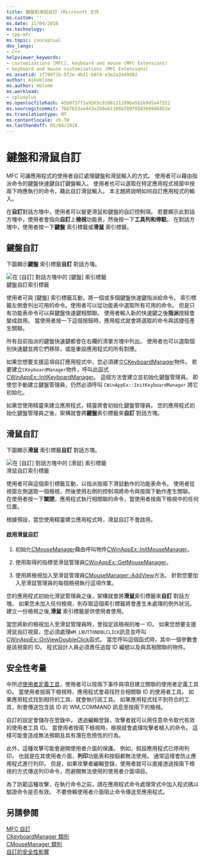 ```yaml
---
title: 鍵盤和滑鼠自訂 |Microsoft 文件
ms.custom: ''
ms.date: 11/04/2016
ms.technology:
- cpp-mfc
ms.topic: conceptual
dev_langs:
- C++
helpviewer_keywords:
- customizations [MFC], keyboard and mouse (MFC Extensions)
- keyboard and mouse customizations (MFC Extensions)
ms.assetid: 1f789f1b-5f2e-4b11-b974-e3e2a2e49d82
author: mikeblome
ms.author: mblome
ms.workload:
- cplusplus
ms.openlocfilehash: 45b073ff2a9565c9106111299ba5b1b9d5a47351
ms.sourcegitcommit: 76b7653ae443a2b8eb1186b789f8503609d6453e
ms.translationtype: MT
ms.contentlocale: zh-TW
ms.lasthandoff: 05/04/2018
---
```

# <a name="keyboard-and-mouse-customization"></a>鍵盤和滑鼠自訂
MFC 可讓應用程式的使用者自訂處理鍵盤和滑鼠輸入的方式。 使用者可以藉由指派命令的鍵盤快速鍵自訂鍵盤輸入。 使用者也可以選取在特定應用程式視窗中按兩下時應執行的命令，藉此自訂滑鼠輸入。 本主題將說明如何自訂應用程式的輸入。  
  
 在**自訂**對話方塊中，使用者可以變更滑鼠和鍵盤的自訂控制項。 若要顯示此對話方塊中，使用者會指向**自訂**上**檢視**功能表，然後按一下**工具列和停駐**。 在對話方塊中，使用者按一下**鍵盤** 索引標籤或**滑鼠** 索引標籤。  
  
## <a name="keyboard-customization"></a>鍵盤自訂  
 下圖顯示**鍵盤** 索引標籤**自訂** 對話方塊。  
  
 ![在 [自訂] 對話方塊中的 [鍵盤] 索引標籤](../mfc/media/mfcnextkeyboardtab.png "mfcnextkeyboardtab")  
鍵盤自訂索引標籤  
  
 使用者可與 [鍵盤] 索引標籤互動，將一個或多個鍵盤快速鍵指派給命令。 索引標籤左側會列出可用的命令。使用者可以從功能表中選取所有可用的命令。 但是只有功能表命令可以與鍵盤快速鍵相關聯。 使用者輸入新的快速鍵之後**指派**按鈕會變成啟用。 當使用者按一下這個按鈕時，應用程式就會將選取的命令與該捷徑產生關聯。  
  
 所有目前指派的鍵盤快速鍵都會在右欄的清單方塊中列出。 使用者也可以選取個別快速鍵並將它們移除，或是重設應用程式的所有對應。  
  
 如果您想要支援這項自訂應用程式中，您必須建立[CKeyboardManager](../mfc/reference/ckeyboardmanager-class.md)物件。 若要建立`CKeyboardManager`物件，呼叫此函式[CWinAppEx::InitKeyboardManager](../mfc/reference/cwinappex-class.md#initkeyboardmanager)。 這個方法會建立並初始化鍵盤管理員。 即使您手動建立鍵盤管理員，仍然必須呼叫 `CWinAppEx::InitKeyboardManager` 將它初始化。  
  
 如果您使用精靈來建立應用程式，精靈將會初始化鍵盤管理員。 您的應用程式初始化鍵盤管理員之後，架構就會將**鍵盤**索引標籤來**自訂** 對話方塊。  
  
## <a name="mouse-customization"></a>滑鼠自訂  
 下圖顯示**滑鼠** 索引標籤**自訂** 對話方塊。  
  
 ![在 [自訂] 對話方塊中的 [滑鼠] 索引標籤](../mfc/media/mfcnextmousetab.png "mfcnextmousetab")  
滑鼠自訂索引標籤  
  
 使用者可與這個索引標籤互動，以指派按兩下滑鼠動作的功能表命令。 使用者從視窗左側選取一個檢視，然後使用右側的控制項將命令與按兩下動作產生關聯。 在使用者按一下**關閉**，應用程式執行相關聯的命令，當使用者按兩下檢視中的任何位置。  
  
 根據預設，當您使用精靈建立應用程式時，滑鼠自訂不會啟用。  
  
#### <a name="to-enable-mouse-customization"></a>啟用滑鼠自訂  
  
1.  初始化[CMouseManager](../mfc/reference/cmousemanager-class.md)藉由呼叫物件[CWinAppEx::InitMouseManager](../mfc/reference/cwinappex-class.md#initmousemanager)。  
  
2.  使用取得的指標至滑鼠管理員[CWinAppEx::GetMouseManager](../mfc/reference/cwinappex-class.md#getmousemanager)。  
  
3.  使用將檢視加入至滑鼠管理員[CMouseManager::AddView](../mfc/reference/cmousemanager-class.md#addview)方法。 針對您要加入至滑鼠管理員的每個檢視執行這項作業。  
  
 您的應用程式初始化滑鼠管理員之後，架構就會將**滑鼠**索引標籤來**自訂** 對話方塊。 如果您未加入任何檢視，則存取這個索引標籤將會產生未處理的例外狀況。 建立一份檢視之後,**滑鼠** 索引標籤是供使用者使用。  
  
 當您將新的檢視加入至滑鼠管理員時，會指定該檢視的唯一 ID。 如果您想要支援滑鼠自訂視窗，您必須處理`WM_LBUTTONDBLCLICK`訊息並呼叫[CWinAppEx::OnViewDoubleClick](../mfc/reference/cwinappex-class.md#onviewdoubleclick)函式。 當您呼叫這個函式時，其中一個參數會是該視窗的 ID。 程式設計人員必須責任追蹤 ID 編號以及與其相關聯的物件。  
  
## <a name="security-concerns"></a>安全性考量  
 中所述[使用者定義工具](../mfc/user-defined-tools.md)，使用者可以按兩下事件與項目建立關聯的使用者定義工具 ID。 當使用者按兩下檢視時，應用程式會尋找符合相關聯 ID 的使用者工具。 如果應用程式找到相符的工具，就會執行該工具。 如果應用程式找不到符合的工具，則會傳送包含該 ID 的 WM_COMMAND 訊息至按兩下的檢視。  
  
 自訂的設定會儲存在登錄中。 透過編輯登錄，攻擊者就可以用任意命令取代有效的使用者工具 ID。 當使用者按兩下檢視時，檢視就會處理攻擊者植入的命令。 這樣可能會造成無法預期且具有潛在危險性的行為。  
  
 此外，這種攻擊可能會避開使用者介面的保護。 例如，假設應用程式已停用列印。 也就是在其使用者介面，**列印**功能表和按鈕都無法使用。 通常這樣會防止應用程式進行列印。 但是，如果攻擊者編輯登錄，使用者就可以直接透過按兩下檢視的方式傳送列印命令，而避開無法使用的使用者介面項目。  
  
 為了防範這種攻擊，在執行命令之前，請在應用程式命令處理常式中加入程式碼以驗證命令是否有效。 不要倚賴使用者介面阻止命令傳送至應用程式。  
  
## <a name="see-also"></a>另請參閱  
 [MFC 自訂](../mfc/customization-for-mfc.md)   
 [CKeyboardManager 類別](../mfc/reference/ckeyboardmanager-class.md)   
 [CMouseManager 類別](../mfc/reference/cmousemanager-class.md)   
 [自訂的安全性影響](../mfc/security-implications-of-customization.md)

